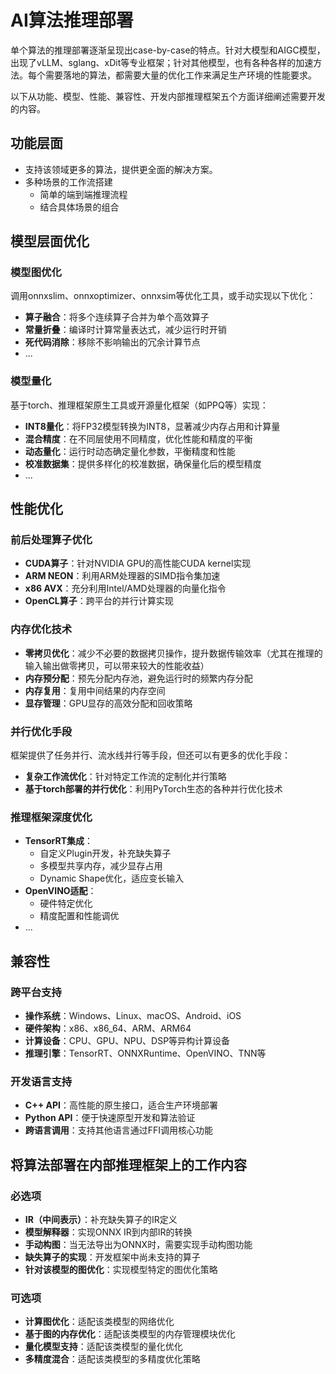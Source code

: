 # AI算法推理部署

单个算法的推理部署逐渐呈现出case-by-case的特点。针对大模型和AIGC模型，出现了vLLM、sglang、xDit等专业框架；针对其他模型，也有各种各样的加速方法。每个需要落地的算法，都需要大量的优化工作来满足生产环境的性能要求。

以下从功能、模型、性能、兼容性、开发内部推理框架五个方面详细阐述需要开发的内容。

## 功能层面

- 支持该领域更多的算法，提供更全面的解决方案。
- 多种场景的工作流搭建
  - 简单的端到端推理流程
  - 结合具体场景的组合

## 模型层面优化

### 模型图优化

调用onnxslim、onnxoptimizer、onnxsim等优化工具，或手动实现以下优化：

- **算子融合**：将多个连续算子合并为单个高效算子
- **常量折叠**：编译时计算常量表达式，减少运行时开销
- **死代码消除**：移除不影响输出的冗余计算节点
- ...

### 模型量化

基于torch、推理框架原生工具或开源量化框架（如PPQ等）实现：

- **INT8量化**：将FP32模型转换为INT8，显著减少内存占用和计算量
- **混合精度**：在不同层使用不同精度，优化性能和精度的平衡
- **动态量化**：运行时动态确定量化参数，平衡精度和性能
- **校准数据集**：提供多样化的校准数据，确保量化后的模型精度
- ...

## 性能优化

### 前后处理算子优化
- **CUDA算子**：针对NVIDIA GPU的高性能CUDA kernel实现
- **ARM NEON**：利用ARM处理器的SIMD指令集加速
- **x86 AVX**：充分利用Intel/AMD处理器的向量化指令
- **OpenCL算子**：跨平台的并行计算实现

### 内存优化技术
- **零拷贝优化**：减少不必要的数据拷贝操作，提升数据传输效率（尤其在推理的输入输出做零拷贝，可以带来较大的性能收益）
- **内存预分配**：预先分配内存池，避免运行时的频繁内存分配
- **内存复用**：复用中间结果的内存空间
- **显存管理**：GPU显存的高效分配和回收策略

### 并行优化手段
框架提供了任务并行、流水线并行等手段，但还可以有更多的优化手段：
- **复杂工作流优化**：针对特定工作流的定制化并行策略
- **基于torch部署的并行优化**：利用PyTorch生态的各种并行优化技术

### 推理框架深度优化
- **TensorRT集成**：
  - 自定义Plugin开发，补充缺失算子
  - 多模型共享内存，减少显存占用
  - Dynamic Shape优化，适应变长输入
- **OpenVINO适配**：
  - 硬件特定优化
  - 精度配置和性能调优
- ...

## 兼容性

### 跨平台支持
- **操作系统**：Windows、Linux、macOS、Android、iOS
- **硬件架构**：x86、x86_64、ARM、ARM64
- **计算设备**：CPU、GPU、NPU、DSP等异构计算设备
- **推理引擎**：TensorRT、ONNXRuntime、OpenVINO、TNN等

### 开发语言支持
- **C++ API**：高性能的原生接口，适合生产环境部署
- **Python API**：便于快速原型开发和算法验证
- **跨语言调用**：支持其他语言通过FFI调用核心功能

## 将算法部署在内部推理框架上的工作内容

### 必选项
- **IR（中间表示）**：补充缺失算子的IR定义
- **模型解释器**：实现ONNX IR到内部IR的转换
- **手动构图**：当无法导出为ONNX时，需要实现手动构图功能
- **缺失算子的实现**：开发框架中尚未支持的算子
- **针对该模型的图优化**：实现模型特定的图优化策略

### 可选项
- **计算图优化**：适配该类模型的网络优化
- **基于图的内存优化**：适配该类模型的内存管理模块优化
- **量化模型支持**：适配该类模型的量化优化
- **多精度混合**：适配该类模型的多精度优化策略
